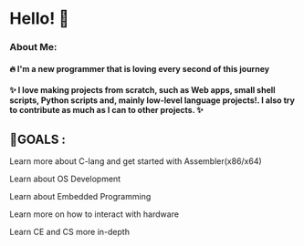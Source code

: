 # Hello! 🙌

### About Me:

#### 🔥 I'm a new programmer that is loving every second of this journey

#### ✨ I love making projects from scratch, such as Web apps, small shell scripts, Python scripts and, mainly low-level language projects!. I also try to contribute as much as I can to other projects. ✨

## 🎯GOALS :

  Learn more about C-lang and get started with Assembler(x86/x64)
  
  Learn about OS Development
  
  Learn about Embedded Programming
  
  Learn more on how to interact with hardware

  Learn CE and CS more in-depth

##
